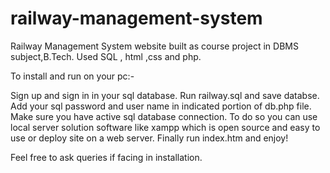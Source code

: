 # railway-management-system
Railway Management System website built as course project in DBMS subject,B.Tech. Used SQL , html ,css and php.

To install and run on your pc:-

Sign up and sign in in your sql database.
Run railway.sql and save databse. 
Add your sql password and user name in indicated portion of db.php file.
Make sure you have active sql database connection.
To do so you can use local server solution software like xampp which is open source and easy to use or deploy 
site on a web server.
Finally run index.htm and enjoy!

Feel free to ask queries if facing in installation. 
